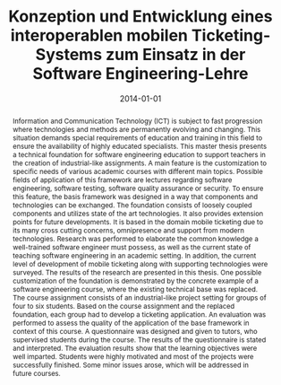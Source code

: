 ---
abstract: Information and Communication Technology (ICT) is subject to fast progression
  where technologies and methods are permanently evolving and changing. This situation
  demands special requirements of education and training in this field to ensure the
  availability of highly educated specialists. This master thesis presents a technical
  foundation for software engineering education to support teachers in the creation
  of industrial-like assignments. A main feature is the customization to specific
  needs of various academic courses with different main topics. Possible fields of
  application of this framework are lectures regarding software engineering, software
  testing, software quality assurance or security. To ensure this feature, the basis
  framework was designed in a way that components and technologies can be exchanged.
  The foundation consists of loosely coupled components and utilizes state of the
  art technologies. It also provides extension points for future developments. It
  is based in the domain mobile ticketing due to its many cross cutting concerns,
  omnipresence and support from modern technologies. Research was performed to elaborate
  the common knowledge a well-trained software engineer must possess, as well as the
  current state of teaching software engineering in an academic setting. In addition,
  the current level of development of mobile ticketing along with supporting technologies
  were surveyed. The results of the research are presented in this thesis. One possible
  customization of the foundation is demonstrated by the concrete example of a software
  engineering course, where the existing technical base was replaced. The course assignment
  consists of an industrial-like project setting for groups of four to six students.
  Based on the course assignment and the replaced foundation, each group had to develop
  a ticketing application. An evaluation was performed to assess the quality of the
  application of the base framework in context of this course. A questionnaire was
  designed and given to tutors, who supervised students during the course. The results
  of the questionnaire is stated and interpreted. The evaluation results show that
  the learning objectives were well imparted. Students were highly motivated and most
  of the projects were successfully finished. Some minor issues arose, which will
  be addressed in future courses.
authors:
- Andreas Lindner
date: '2014-01-01'
featured: false
publication_types:
- '7'
publishDate: '2014-01-01'
title: Konzeption und Entwicklung eines interoperablen mobilen Ticketing-Systems zum
  Einsatz in der Software Engineering-Lehre
url_pdf: ''
---
